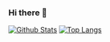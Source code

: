 ### Hi there 👋

[![Github Stats](https://github-readme-stats.vercel.app/api?username=guygubaby&theme=dracula&show_icons=true)](https://github.com/guygubaby/)   [![Top Langs](https://github-readme-stats.vercel.app/api/top-langs/?username=guygubaby&layout=compact&theme=dracula)](https://github.com/guygubaby/github-readme-stats)

